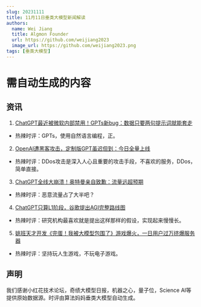 ```yaml
---
slug: 20231111
title: 11月11日垂类大模型新闻解读
authors:
  name: Wei Jiang
  title: Algmon Founder
  url: https://github.com/weijiang2023
  image_url: https://github.com/weijiang2023.png
tags: [垂类大模型]
---
```


# 需自动生成的内容
## 资讯

1. [ChatGPT最近被微软内部禁用！GPTs新bug：数据只要两句提示词就能套走](https://mp.weixin.qq.com/s/4F4yFqW8ZTZfwfz_UXJKXw)
* 热辣时评：GPTs，使用自然语言编程，正。

2. [OpenAI遭黑客攻击，定制版GPT虽迟但到：今日全量上线](https://mp.weixin.qq.com/s/8cP728upOG3tlrZrd6WBJQ)
* 热辣时评：DDos攻击是深入人心且重要的攻击手段，不喜欢的服务，DDos，简单直接。

3. [ChatGPT全线大崩溃！奥特曼亲自致歉：流量远超预期](https://mp.weixin.qq.com/s/tmWjyvsEUBekMBSiuH12Jg)
* 热辣时评：恶意流量占了大半吧？

4. [ChatGPT只算L1阶段，谷歌提出AGI完整路线图](https://mp.weixin.qq.com/s/7G1Sp4AABEMEuqApxngJ7A)
* 热辣时评：研究机构最喜欢就是提出这样那样的假设，实现起来慢慢长。

5. [姚班天才开发《完蛋！我被大模型包围了》游戏爆火，一日用户过万挤爆服务器](https://mp.weixin.qq.com/s/FpX0AcHQfQqT5V5-PAp22w)
* 热辣时评：坚持玩人生游戏，不玩电子游戏。

## 声明

我们感谢小红花技术论坛，奇绩大模型日报，机器之心，量子位，Science AI等提供原始数据源。时评由算法妈妈垂类大模型自动生成。